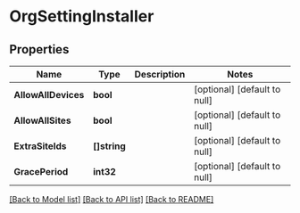 # OrgSettingInstaller

## Properties
Name | Type | Description | Notes
------------ | ------------- | ------------- | -------------
**AllowAllDevices** | **bool** |  | [optional] [default to null]
**AllowAllSites** | **bool** |  | [optional] [default to null]
**ExtraSiteIds** | **[]string** |  | [optional] [default to null]
**GracePeriod** | **int32** |  | [optional] [default to null]

[[Back to Model list]](../README.md#documentation-for-models) [[Back to API list]](../README.md#documentation-for-api-endpoints) [[Back to README]](../README.md)

